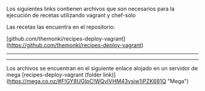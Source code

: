 Los siguientes links contienen archivos que son necesarios para la ejecución de 
recetas utilizando vagrant y chef-solo

Las recetas las encuentra en el repositorio: 

[github.com/themonki/recipes-deploy-vagrant] (https://github.com/themonki/recipes-deploy-vagrant)

*************************************************************
*************************************************************
Los archivos se encuentran en el siguiente enlace alojado en un servidor de mega
[recipes-deploy-vagrant (folder link)] (https://mega.co.nz/#F!GY8UGIpC!WQvIVHM43vsiw1iPZK681Q "Mega")

